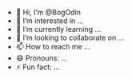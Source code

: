 - 👋 Hi, I’m @BogOdin
- 👀 I’m interested in ...
- 🌱 I’m currently learning ...
- 💞️ I’m looking to collaborate on ...
- 📫 How to reach me ...
- 😄 Pronouns: ...
- ⚡ Fun fact: ...

<!---
BogOdin/BogOdin is a ✨ special ✨ repository because its `README.md` (this file) appears on your GitHub profile.
You can click the Preview link to take a look at your changes.
--->
